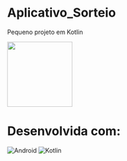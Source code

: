 # Aplicativo_Sorteio
Pequeno projeto em Kotlin

<img src="https://github.com/Pedrovff23/Aplicativo_Sorteio/assets/55757037/48a69dd2-5088-42d7-9829-85ee0b8f4b17" width="150" />

# Desenvolvida com:
![Android](https://img.shields.io/badge/Android-3DDC84?style=for-the-badge&logo=android&logoColor=white)
![Kotlin](https://img.shields.io/badge/Kotlin-0095D5?&style=for-the-badge&logo=kotlin&logoColor=white)
